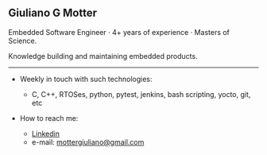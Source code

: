 ## Giuliano G Motter

Embedded Software Engineer · 4+ years of experience · Masters of Science.

Knowledge building and maintaining embedded products.

---

- Weekly in touch with such technologies:
    - C, C++, RTOSes, python, pytest, jenkins, bash scripting, yocto, git, etc


- How to reach me:
    - [Linkedin](https://www.linkedin.com/in/eng-giulianomotter/)
    - e-mail: mottergiuliano@gmail.com
